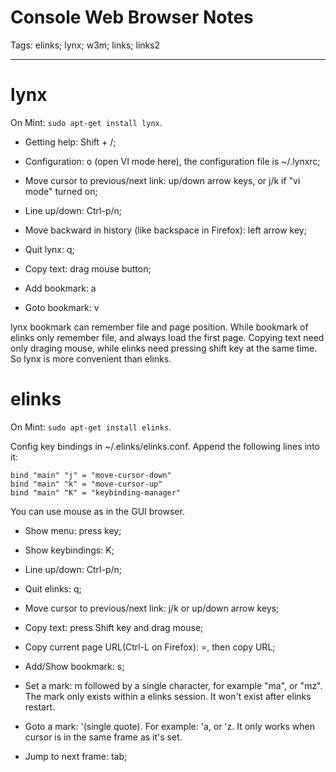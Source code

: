 # Console Web Browser Notes
Tags: elinks; lynx; w3m; links; links2

------

# lynx

On Mint: `sudo apt-get install lynx`.

* Getting help: Shift + /;

* Configuration: o (open VI mode here), the configuration file is ~/.lynxrc;

* Move cursor to previous/next link: up/down arrow keys, or j/k if "vi mode" turned on;

* Line up/down: Ctrl-p/n;

* Move backward in history (like backspace in Firefox): left arrow key;

* Quit lynx: q;

* Copy text: drag mouse button;

* Add bookmark: a

* Goto bookmark: v

lynx bookmark can remember file and page position.
While bookmark of elinks only remember file, and always load the first page.
Copying text need only draging mouse, while elinks need pressing shift key at the same time.
So lynx is more convenient than elinks.

# elinks

On Mint: `sudo apt-get install elinks`.

Config key bindings in ~/.elinks/elinks.conf.
Append the following lines into it:

    bind "main" "j" = "move-cursor-down"
    bind "main" "k" = "move-cursor-up"
    bind "main" "K" = "keybinding-manager"

You can use mouse as in the GUI browser.

* Show menu: press <ESC> key;

* Show keybindings: K;

* Line up/down: Ctrl-p/n;

* Quit elinks: q;

* Move cursor to previous/next link: j/k or up/down arrow keys;

* Copy text: press Shift key and drag mouse;

* Copy current page URL(Ctrl-L on Firefox): =, then copy URL;

* Add/Show bookmark: s;

* Set a mark: m followed by a single character, for example "ma", or "mz". The mark only exists within a elinks session. It won't exist after elinks restart.

* Goto a mark: '(single quote). For example: 'a, or 'z. It only works when cursor is in the same frame as it's set.

* Jump to next frame: tab;
